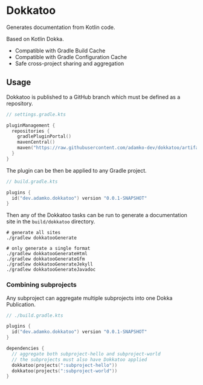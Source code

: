 # Dokkatoo

Generates documentation from Kotlin code.

Based on Kotlin Dokka.

* Compatible with Gradle Build Cache
* Compatible with Gradle Configuration Cache
* Safe cross-project sharing and aggregation

## Usage

Dokkatoo is published to a GitHub branch which must be defined as a repository.

```kts
// settings.gradle.kts

pluginManagement {
  repositories {
    gradlePluginPortal()
    mavenCentral()
    maven("https://raw.githubusercontent.com/adamko-dev/dokkatoo/artifacts/m2/")
  }
}
```

The plugin can be then be applied to any Gradle project.

```kts
// build.gradle.kts

plugins {
  id("dev.adamko.dokkatoo") version "0.0.1-SNAPSHOT"
}
```

Then any of the Dokkatoo tasks can be run to generate a documentation site in the
`build/dokkatoo` directory.

```shell
# generate all sites
./gradlew dokkatooGenerate

# only generate a single format
./gradlew dokkatooGenerateHtml
./gradlew dokkatooGenerateGfm
./gradlew dokkatooGenerateJekyll
./gradlew dokkatooGenerateJavadoc
```

### Combining subprojects

Any subproject can aggregate multiple subprojects into one Dokka Publication.

```kts
// ./build.gradle.kts

plugins {
  id("dev.adamko.dokkatoo") version "0.0.1-SNAPSHOT"
}

dependencies {
  // aggregate both subproject-hello and subproject-world
  // the subprojects must also have Dokkatoo applied
  dokkatoo(projects(":subproject-hello"))
  dokkatoo(projects(":subproject-world"))
}
```
